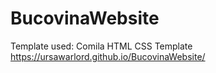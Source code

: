 # BucovinaWebsite
Template used: Comila HTML CSS Template
https://ursawarlord.github.io/BucovinaWebsite/
